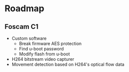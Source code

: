 # Roadmap
## Foscam C1
* Custom software
  * Break firmware AES protection
  * Find u-boot password
  * Modify flash from u-boot
* H264 bitstream video capturer
* Movement detection based on H264's optical flow data
